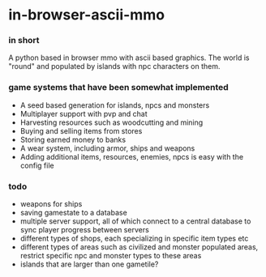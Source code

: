# in-browser-ascii-mmo

### in short
A python based in browser mmo with ascii based graphics.
The world is "round" and populated by islands with npc characters on them.

### game systems that have been somewhat implemented
- A seed based generation for islands, npcs and monsters
- Multiplayer support with pvp and chat
- Harvesting resources such as woodcutting and mining
- Buying and selling items from stores
- Storing earned money to banks
- A wear system, including armor, ships and weapons
- Adding additional items, resources, enemies, npcs is easy with the config file

### todo
- weapons for ships
- saving gamestate to a database
- multiple server support, all of which connect to a central database to sync player progress between servers
- different types of shops, each specializing in specific item types etc
- different types of areas such as civilized and monster populated areas, restrict specific npc and monster types to these areas
- islands that are larger than one gametile?

